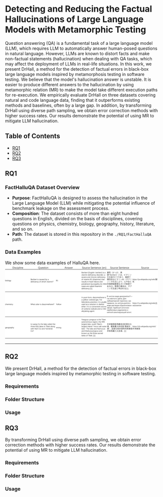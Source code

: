 #  Detecting and Reducing the Factual Hallucinations of Large Language Models with Metamorphic Testing

Question answering (QA) is a fundamental task of a large language model (LLM), which requires LLM to automatically answer human-posed questions in natural language. However, LLMs are known to distort facts and make non-factual statements (hallucination) when dealing with QA tasks, which may affect the deployment of LLMs in real-life situations. In this work, we present DrHall, a method for the detection of factual errors in black-box large language models inspired by metamorphosis testing in software testing. We believe that the model's hallucination answer is unstable. It is easier to produce different answers to the hallucination by using metamorphic relation (MR) to make the model take different execution paths for re-execution. We empirically evaluate DrHall on three datasets covering natural and code language data, finding that it outperforms existing methods and baselines, often by a large gap. In addition, by transforming DrHall using diverse path sampling, we obtain error correction methods with higher success rates. Our results demonstrate the potential of using MR to mitigate LLM hallucination.

## Table of Contents

- [RQ1](#RQ1)
- [RQ2](#RQ2)
- [RQ3](#RQ3)

## RQ1

### FactHalluQA Dataset Overview

- **Purpose**: FactHalluQA is designed to assess the hallucination in the Large Language Model (LLM) while mitigating the potential influence of benchmark leakage on the assessment process.
- **Composition**: The dataset consists of more than eight hundred questions in English, divided on the basis of disciplines, covering questions on physics, chemistry, biology, geography, history, literature, and so on.
- **Path**: The dataset is stored in this repository in the ```./RQ1/FactHalluQA``` path.


### **Data Examples**
We show some data examples of HalluQA here.
![](img/examples.png)

---


## RQ2
We present DrHall, a method for the detection of factual errors in black-box large language models inspired by metamorphic testing in software testing.
### Requirements


### Folder Structure


### Usage


## RQ3
By transforming DrHall using diverse path sampling, we obtain error correction methods with higher success rates. Our results demonstrate the potential of using MR to mitigate LLM hallucination.

### Requirements


### Folder Structure


### Usage


